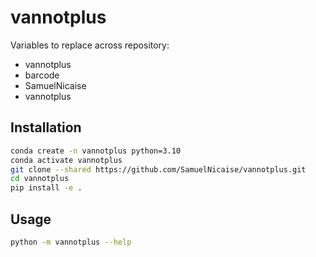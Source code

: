 # vannotplus

Variables to replace across repository:

- vannotplus
- barcode
- SamuelNicaise
- vannotplus

## Installation

```bash
conda create -n vannotplus python=3.10
conda activate vannotplus
git clone --shared https://github.com/SamuelNicaise/vannotplus.git
cd vannotplus
pip install -e . 
```

## Usage

```bash
python -m vannotplus --help
```
